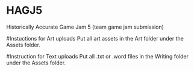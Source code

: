 # HAGJ5
Historically Accurate Game Jam 5 (team game jam submission)

#Instuctions for Art uploads
Put all art assets in the Art folder under the Assets folder.

#Instruction for Text uploads
Put all .txt or .word files in the Writing folder under the Assets folder.
